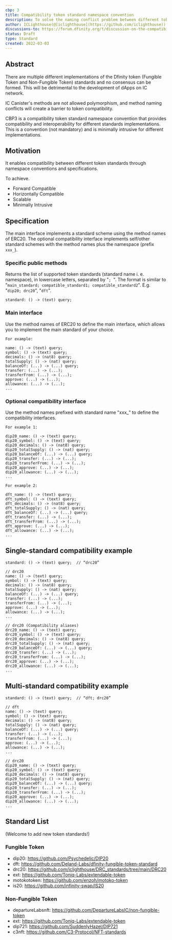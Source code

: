 ```yaml
---
cbp: 3
title: Compatibility token standard namespace convention
description: To solve the naming conflict problem between different token standards.
author: ICLighthouse(@[iclighthouse](https://github.com/iclighthouse))
discussions-to: https://forum.dfinity.org/t/discussion-on-the-compatibility-of-different-token-standards/11246
status: Draft
type: Standard
created: 2022-03-03
---
```


## Abstract
There are multiple different implementations of the Dfinity token (Fungible Token and Non-Fungible Token) standards and no consensus can be formed. This will be detrimental to the development of dApps on IC network.

IC Canister's methods are not allowed polymorphism, and method naming conflicts will create a barrier to token compatibility.

CBP3 is a compatibility token standard namespace convention that provides compatibility and interoperability for different standards implementations. This is a convention (not mandatory) and is minimally intrusive for different implementations.

## Motivation

It enables compatibility between different token standards through namespace conventions and specifications.

To achieve.

- Forward Compatible
- Horizontally Compatible
- Scalable
- Minimally Intrusive

## Specification

The main interface implements a standard scheme using the method names of ERC20. The optional compatibility interface implements self/other standard schemes with the method names plus the namespace (prefix `xxx_`).

### Specific public methods

Returns the list of supported token standards (standard name i. e. namespace), in lowercase letters, separated by "`; `". The format is similar to "`main_standard; compatible_standard1; compatible_standard2`". E.g. "`dip20; drc20`", "`dft`".  

``` candid
standard: () -> (text) query;
```

### Main interface

Use the method names of ERC20 to define the main interface, which allows you to implement the main standard of your choice.

``` candid
For example:

name: () -> (text) query;
symbol: () -> (text) query;
decimals: () -> (nat8) query;
totalSupply: () -> (nat) query;
balanceOf: (...) -> (...) query;
transfer: (...) -> (...);
transferFrom: (...) -> (...);
approve: (...) -> (...);
allowance: (...) -> (...);
...
```

### Optional compatibility interface

Use the method names prefixed with standard name "xxx_" to define the compatibility interfaces.

``` candid
For example 1:

dip20_name: () -> (text) query;
dip20_symbol: () -> (text) query;
dip20_decimals: () -> (nat8) query;
dip20_totalSupply: () -> (nat) query;
dip20_balanceOf: (...) -> (...) query;
dip20_transfer: (...) -> (...);
dip20_transferFrom: (...) -> (...);
dip20_approve: (...) -> (...);
dip20_allowance: (...) -> (...);
...
```
``` candid
For example 2:

dft_name: () -> (text) query;
dft_symbol: () -> (text) query;
dft_decimals: () -> (nat8) query;
dft_totalSupply: () -> (nat) query;
dft_balanceOf: (...) -> (...) query;
dft_transfer: (...) -> (...);
dft_transferFrom: (...) -> (...);
dft_approve: (...) -> (...);
dft_allowance: (...) -> (...);
...
```

## Single-standard compatibility example

``` candid
standard: () -> (text) query;  // “drc20”

// drc20
name: () -> (text) query;
symbol: () -> (text) query;
decimals: () -> (nat8) query;
totalSupply: () -> (nat) query;
balanceOf: (...) -> (...) query;
transfer: (...) -> (...);
transferFrom: (...) -> (...);
approve: (...) -> (...);
allowance: (...) -> (...);
...

// drc20 (Compatibility aliases)
drc20_name: () -> (text) query;
drc20_symbol: () -> (text) query;
drc20_decimals: () -> (nat8) query;
drc20_totalSupply: () -> (nat) query;
drc20_balanceOf: (...) -> (...) query;
drc20_transfer: (...) -> (...);
drc20_transferFrom: (...) -> (...);
drc20_approve: (...) -> (...);
drc20_allowance: (...) -> (...);
...
```

## Multi-standard compatibility example

``` candid
standard: () -> (text) query;  // “dft; drc20”

// dft
name: () -> (text) query;
symbol: () -> (text) query;
decimals: () -> (nat8) query;
totalSupply: () -> (nat) query;
balanceOf: (...) -> (...) query;
transfer: (...) -> (...);
transferFrom: (...) -> (...);
approve: (...) -> (...);
allowance: (...) -> (...);
...

// drc20
dip20_name: () -> (text) query;
dip20_symbol: () -> (text) query;
dip20_decimals: () -> (nat8) query;
dip20_totalSupply: () -> (nat) query;
dip20_balanceOf: (...) -> (...) query;
dip20_transfer: (...) -> (...);
dip20_transferFrom: (...) -> (...);
dip20_approve: (...) -> (...);
dip20_allowance: (...) -> (...);
...
```

## Standard List
(Welcome to add new token standards!)

### Fungible Token

- dip20: https://github.com/Psychedelic/DIP20
- dft: https://github.com/Deland-Labs/dfinity-fungible-token-standard
- drc20: https://github.com/iclighthouse/DRC_standards/tree/main/DRC20
- ext: https://github.com/Toniq-Labs/extendable-token
- motokotoken: https://github.com/enzoh/motoko-token
- is20: https://github.com/infinity-swap/IS20

### Non-Fungible Token

- departureLabsnft: https://github.com/DepartureLabsIC/non-fungible-token
- ext: https://github.com/Toniq-Labs/extendable-token
- dip721: https://github.com/SuddenlyHazel/DIP721
- c3nft: https://github.com/C3-Protocol/NFT-standards
